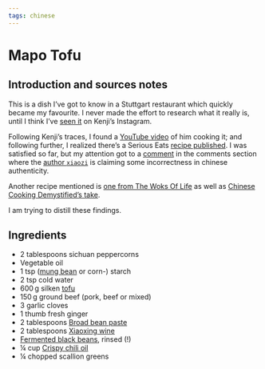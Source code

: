 ```yaml
---
tags: chinese
---
```


# Mapo Tofu

## Introduction and sources notes
This is a dish I’ve got to know in a Stuttgart restaurant which quickly became my favourite. I never made the effort to research what it really is, until I think I’ve [seen it](https://www.instagram.com/p/CaIw6NdPDxp/) on Kenji’s Instagram.

Following Kenji’s traces, I found a [YouTube video](https://www.youtube.com/watch?v=2AI8YPammTo) of him cooking it; and following further, I realized there’s a Serious Eats [recipe published](https://www.seriouseats.com/real-deal-mapo-dofu-tofu-chinese-sichuan-recipe). I was satisfied so far, but my attention got to a [comment](https://www.seriouseats.com/real-deal-mapo-dofu-tofu-chinese-sichuan-recipe#comment-5523380302) in the comments section where the [author `xiaozi`](https://disqus.com/by/xiaozi/) is claiming some incorrectness in chinese authenticity.

Another recipe mentioned is [one from The Woks Of Life](https://thewoksoflife.com/ma-po-tofu-real-deal/) as well as [Chinese Cooking Demystified’s take](https://www.youtube.com/watch?v=ZfsZwwrTFD4).

I am trying to distill these findings.

## Ingredients

* 2 tablespoons sichuan peppercorns
* Vegetable oil
* 1 tsp ([mung bean](mung-bean-starch.md) or corn-) starch
* 2 tsp cold water
* 600&thinsp;g silken [tofu](tofu.md)
* 150&thinsp;g ground beef (pork, beef or mixed)
* 3 garlic cloves
* 1 thumb fresh ginger
* 2 tablespoons [Broad bean paste](broad-bean-paste.md)
* 2 tablespoons [Xiaoxing wine](xiaoxing-wine.md)
* [Fermented black beans](fermented-black-beans.md), rinsed (!)
* ¼ cup [Crispy chili oil](laoganma-chili-oils.md#crispy-chili-in-oil)
* ¼ chopped scallion greens
